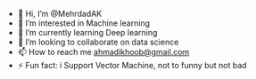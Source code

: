 - 👋 Hi, I’m @MehrdadAK
- 👀 I’m interested in Machine learning
- 🌱 I’m currently learning Deep learning
- 💞️ I’m looking to collaborate on data science
- 📫 How to reach me ahmadikhoob@gmail.com
- ⚡ Fun fact: i Support Vector Machine, not to funny but not bad

<!---
MehrdadAK/MehrdadAK is a ✨ special ✨ repository because its `README.md` (this file) appears on your GitHub profile.
You can click the Preview link to take a look at your changes.
--->
